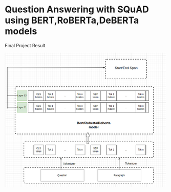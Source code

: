 # Question Answering with SQuAD using BERT,RoBERTa,DeBERTa models

 Final Project Result
 
 ![This is an image](https://github.com/Ahmedashorit/Question-Answer-Final/blob/main/Code/images/Advanced-model.png)


 

